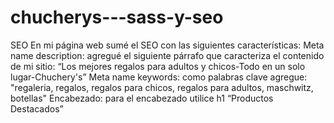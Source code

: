 # chucherys---sass-y-seo

SEO
En mi página web sumé el SEO con las siguientes características:
Meta name description: agregué el siguiente párrafo que caracteriza el contenido de mi sitio: “Los mejores regalos para adultos y chicos-Todo en un solo lugar-Chuchery's”
Meta name keywords: como palabras clave agregue: "regaleria, regalos, regalos para chicos, regalos para adultos, maschwitz, botellas"
Encabezado: para el encabezado utilice  h1 “Productos Destacados” 
